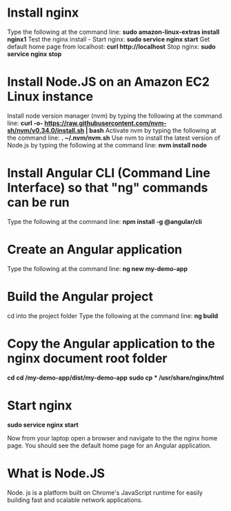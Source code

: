 
# Install nginx
 Type the following at the command line: **sudo amazon-linux-extras install nginx1**
 Test the nginx install -
  Start nginx: **sudo service nginx start**
  Get default home page from localhost: **curl http://localhost**
  Stop nginx: **sudo service nginx stop**

# Install Node.JS on an Amazon EC2 Linux instance

  Install node version manager (nvm) by typing the following at the command line: **curl -o- https://raw.githubusercontent.com/nvm-sh/nvm/v0.34.0/install.sh | bash**
  Activate nvm by typing the following at the command line:  **. ~/.nvm/nvm.sh**
  Use nvm to install the latest version of Node.js by typing the following at the command line: **nvm install node**

# Install Angular CLI (Command Line Interface) so that "ng" commands can be run

Type the following at the command line: **npm install -g @angular/cli**

# Create an Angular application
Type the following at the command line: **ng new my-demo-app**

# Build the Angular project
cd into the project folder
Type the following at the command line: **ng build**

# Copy the Angular application to the nginx document root folder
**cd**
**cd /my-demo-app/dist/my-demo-app**
**sudo cp * /usr/share/nginx/html**

# Start nginx
**sudo service nginx start**

Now from your laptop open a browser and navigate to the the nginx home page.  You should see the default home page for an Angular application.

# What is Node.JS
Node. js is a platform built on Chrome's JavaScript runtime for easily building fast and scalable network applications. 